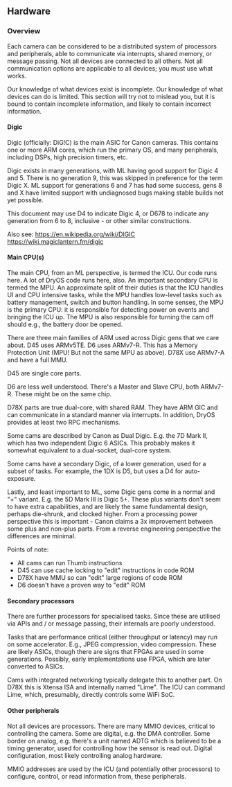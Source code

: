 
## Hardware

### Overview

Each camera can be considered to be a distributed system of processors and peripherals, able to communicate via interrupts, shared memory, or message passing.  Not all devices are connected to all others.  Not all communication options are applicable to all devices; you must use what works.

Our knowledge of what devices exist is incomplete.  Our knowledge of what devices can do is limited.  This section will try not to mislead you, but it is bound to contain incomplete information, and likely to contain incorrect information.

#### Digic

Digic (officially: DiG!C) is the main ASIC for Canon cameras.  This contains one or more ARM cores, which run the primary OS, and many peripherals, including DSPs, high precision timers, etc.

Digic exists in many generations, with ML having good support for Digic 4 and 5.  There is no generation 9, this was skipped in preference for the term Digic X.  ML support for generations 6 and 7 has had some success, gens 8 and X have limited support with undiagnosed bugs making stable builds not yet possible.

This document may use D4 to indicate Digic 4, or D678 to indicate any generation from 6 to 8, inclusive - or other similar constructions.

Also see:
<a>https://en.wikipedia.org/wiki/DIGIC</a>
<a>https://wiki.magiclantern.fm/digic</a>

#### Main CPU(s)

The main CPU, from an ML perspective, is termed the ICU.  Our code runs here.  A lot of DryOS code runs here, also.  An important secondary CPU is termed the MPU.  An approximate split of their duties is that the ICU handles UI and CPU intensive tasks, while the MPU handles low-level tasks such as battery management, switch and button handling.  In some senses, the MPU is the primary CPU: it is responsible for detecting power on events and bringing the ICU up.  The MPU is also responsible for turning the cam off should e.g., the battery door be opened.

There are three main families of ARM used across Digic gens that we care about.  D45 uses ARMv5TE.  D6 uses ARMv7-R.  This has a Memory Protection Unit (MPU!  But not the same MPU as above).  D78X use ARMv7-A and have a full MMU.

D45 are single core parts.

D6 are less well understood.  There's a Master and Slave CPU, both ARMv7-R.  These might be on the same chip.

D78X parts are true dual-core, with shared RAM.  They have ARM GIC and can communicate in a standard manner via interrupts.  In addition, DryOS provides at least two RPC mechanisms.

Some cams are described by Canon as Dual Digic.  E.g. the 7D Mark II, which has two independent Digic 6 ASICs.  This probably makes it somewhat equivalent to a dual-socket, dual-core system.

Some cams have a secondary Digic, of a lower generation, used for a subset of tasks.  For example, the 1DX is D5, but uses a D4 for auto-exposure.

Lastly, and least important to ML, some Digic gens come in a normal and "+" variant.  E.g. the 5D Mark III is Digic 5+.  These plus variants don't seem to have extra capabilities, and are likely the same fundamental design, perhaps die-shrunk, and clocked higher.  From a processing power perspective this is important - Canon claims a 3x improvement between some plus and non-plus parts.  From a reverse engineering perspective the differences are minimal.

Points of note:

- All cams can run Thumb instructions
- D45 can use cache locking to "edit" instructions in code ROM
- D78X have MMU so can "edit" large regions of code ROM
- D6 doesn't have a proven way to "edit" ROM

#### Secondary processors

There are further processors for specialised tasks.  Since these are utilised via APIs and / or message passing, their internals are poorly understood.

Tasks that are performance critical (either throughput or latency) may run on some accelerator.  E.g., JPEG compression, video compression.  These are likely ASICs, though there are signs that FPGAs are used in some generations.  Possibly, early implementations use FPGA, which are later converted to ASICs.

Cams with integrated networking typically delegate this to another part.  On D78X this is Xtensa ISA and internally named "Lime".  The ICU can command Lime, which, presumably, directly controls some WiFi SoC.

#### Other peripherals

Not all devices are processors.  There are many MMIO devices, critical to controlling the camera.  Some are digital, e.g. the DMA controller.  Some border on analog, e.g. there's a unit named ADTG which is believed to be a timing generator, used for controlling how the sensor is read out.  Digital configuration, most likely controlling analog hardware.

MMIO addresses are used by the ICU (and potentially other processors) to configure, control, or read information from, these peripherals.

<div style="page-break-after: always; visibility: hidden"></div>
